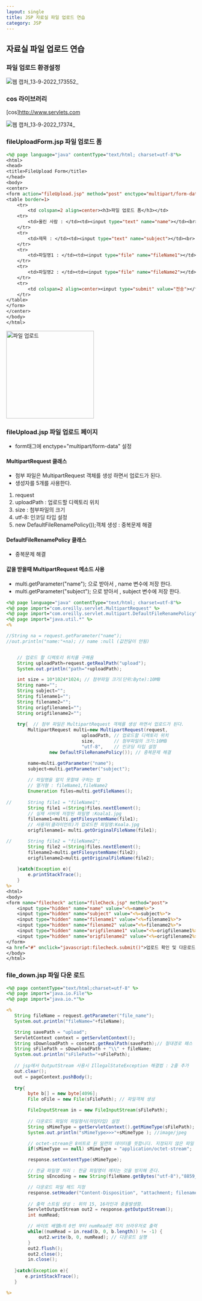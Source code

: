 ```yaml
---
layout: single
title: JSP 자료실 파일 업로드 연습
category: JSP
---
```

## 자료실 파일 업로드 연습
### 파일 업로드 환경설정

![웹 캡처_13-9-2022_173552_](https://user-images.githubusercontent.com/107549149/189853497-a8cab982-e3f5-42ef-abd7-cbdcba1dd349.jpeg)

### cos 라이브러리 
[cos]<http://www.servlets.com>


![웹 캡처_13-9-2022_17374_](https://user-images.githubusercontent.com/107549149/189853757-a1d97fbe-9443-48fe-8609-db2f1dddfcb0.jpeg)

### fileUploadForm.jsp 파일 업로드 폼

```jsp
<%@ page language="java" contentType="text/html; charset=utf-8"%>
<html>
<head>
<title>FileUpload Form</title>
</head>
<body>
<center>
<form action="fileUpload.jsp" method="post" enctype="multipart/form-data">
<table border=1>
	<tr>
		<td colspan=2 align=center><h3>파일 업로드 폼</h3></td>
	<tr>
		<td>올린 사람 : </td><td><input type="text" name="name"></td><br>
	</tr>
	<tr>
		<td>제목 : </td><td><input type="text" name="subject"></td><br>
	</tr>
	<tr>
		<td>파일명1 : </td><td><input type="file" name="fileName1"></td><br>
	</tr>
	<tr>
		<td>파일명2 : </td><td><input type="file" name="fileName2"></td><p/>
	</tr>
	<tr>
		<td colspan=2 align=center><input type="submit" value="전송"></td>
	</tr>
</table>
</form>
</center>
</body>
</html>
````````

<img width="233" alt="파일 업로드" src="https://user-images.githubusercontent.com/107549149/189854674-d38abaec-e9ea-4706-829b-d2384ae13f51.png">

### fileUpload.jsp 파일 업로드 페이지
* form태그에  enctype="multipart/form-data" 설정
#### MultipartRequest  클래스
* 첨부 파일은 MultipartRequest 객체를 생성 하면서 업로드가 된다.  
* 생성자를 5개를  사용한다. 
1. request 
2. uploadPath : 업로드할 디렉토리 위치
3. size : 첨부파일의 크기
4. utf-8: 인코딩 타입 설정
5. new DefaultFileRenamePolicy());객체 생성 : 중복문제 해결

#### DefaultFileRenamePolicy  클래스 
* 중복문제 해결

#### 값을 받을때 MultipartRequest 메소드 사용
* multi.getParameter("name"); 으로 받아서 ,
name 변수에 저장 한다. 
* multi.getParameter("subject"); 으로 받아서 ,
 subject 변수에 저장 한다. 


````jsp
<%@ page language="java" contentType="text/html; charset=utf-8"%>
<%@ page import="com.oreilly.servlet.MultipartRequest" %>
<%@ page import="com.oreilly.servlet.multipart.DefaultFileRenamePolicy" %>
<%@ page import="java.util.*" %>
<%

//String na = request.getParameter("name");
//out.println("name:"+na); // name :null (값전달이 안됨)


    // 업로드 할 디렉토리 위치를 구해옴
	String uploadPath=request.getRealPath("upload");
	System.out.println("path="+uploadPath);	

	int size = 10*1024*1024; // 첨부파일 크기(단위:Byte):10MB
	String name="";
	String subject="";
	String filename1="";
	String filename2="";
	String origfilename1="";
	String origfilename2="";
	
	try{  // 첨부 파일은 MultipartRequest 객체를 생성 하면서 업로드가 된다. 
		MultipartRequest multi=new MultipartRequest(request,
							uploadPath, // 업로드할 디렉토리 위치
							size,       // 첨부파일의 크기:10MB
							"utf-8",    // 인코딩 타입 설정
				new DefaultFileRenamePolicy()); // 중복문제 해결 

		name=multi.getParameter("name");
		subject=multi.getParameter("subject");
		
		// 파일명을 알지 못할때 구하는 법 
		// 열거형 : fileName1,fileName2 
		Enumeration files=multi.getFileNames(); 
		
//	    String file1 = "fileName1";
		String file1 =(String)files.nextElement();
		// 실제 서버에 저장된 파일명 :Koala1.jpg
		filename1=multi.getFilesystemName(file1); 
		// 사용자(클라이언트)가 업로드한 파일명:Koala.jpg
		origfilename1= multi.getOriginalFileName(file1); 

// 	    String file2 = "fileName2";		
		String file2 =(String)files.nextElement();
		filename2=multi.getFilesystemName(file2);
		origfilename2=multi.getOriginalFileName(file2);
		
	}catch(Exception e){
		e.printStackTrace();
	}
%>
<html>
<body>
<form name="filecheck" action="fileCheck.jsp" method="post">
	<input type="hidden" name="name" value="<%=name%>">
	<input type="hidden" name="subject" value="<%=subject%>">
	<input type="hidden" name="filename1" value="<%=filename1%>">
	<input type="hidden" name="filename2" value="<%=filename2%>">
	<input type="hidden" name="origfilename1" value="<%=origfilename1%>">
	<input type="hidden" name="origfilename2" value="<%=origfilename2%>">
</form>
<a href="#" onclick="javascript:filecheck.submit()">업로드 확인 및 다운로드 페이지 이동</a>
</body>
</html>
`````
### file_down.jsp 파일 다운 로드

````jsp
<%@ page contentType="text/html;charset=utf-8" %>
<%@ page import="java.io.File"%>
<%@ page import="java.io.*"%>

<%
   String fileName = request.getParameter("file_name");
   System.out.println("fileName="+fileName);

   String savePath = "upload";
   ServletContext context = getServletContext();
   String sDownloadPath = context.getRealPath(savePath);// 절대경로 패스
   String sFilePath = sDownloadPath + "\\" + fileName;
   System.out.println("sFilePath="+sFilePath); 
   
   // jsp에서 OutputStream 사용시 IllegalStateException 해결법 : 2줄 추가
   out.clear();
   out = pageContext.pushBody();
   
   try{
   		byte b[] = new byte[4096];
   		File oFile = new File(sFilePath); // 파일객체 생성 

   		FileInputStream in = new FileInputStream(sFilePath);
        
  		// 다운로드 파일의 파일형식(마임타입) 설정
   		String sMimeType = getServletContext().getMimeType(sFilePath);
   		System.out.println("sMimeType>>>"+sMimeType ); //image/jpeg

   		// octet-stream은 8비트로 된 일련의 데이터를 뜻합니다. 지정되지 않은 파일 형식을 의미합니다. 
   		if(sMimeType == null) sMimeType = "application/octet-stream";

   		response.setContentType(sMimeType);

   		// 한글 파일명 처리 : 한글 파일명이 깨지는 것을 방지해 준다.
   		String sEncoding = new String(fileName.getBytes("utf-8"),"8859_1");

   		// 다운로드 파일 헤드 지정
   		response.setHeader("Content-Disposition", "attachment; filename= " +  sEncoding);
   
   		// 출력 스트림 생성 : 위의 15, 16라인과 충돌발생함.
   		ServletOutputStream out2 = response.getOutputStream();
   		int numRead;

   		// 바이트 배열b의 0번 부터 numRead번 까지 브라우저로 출력
   		while((numRead = in.read(b, 0, b.length)) != -1) {
    		out2.write(b, 0, numRead); // 다운로드 실행
   		}
   		out2.flush(); 
   		out2.close();
   		in.close();
   		
   }catch(Exception e){
	   e.printStackTrace();
   }

%>
``````
